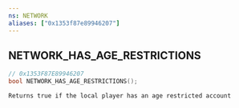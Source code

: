 ```yaml
---
ns: NETWORK
aliases: ["0x1353f87e89946207"]
---
```

## NETWORK_HAS_AGE_RESTRICTIONS

```c
// 0x1353F87E89946207
bool NETWORK_HAS_AGE_RESTRICTIONS();
```

```
Returns true if the local player has an age restricted account
```
